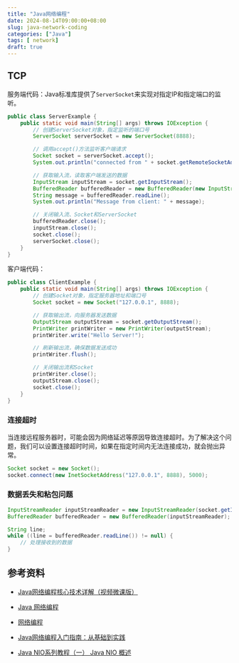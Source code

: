 ```yaml
---
title: "Java网络编程"
date: 2024-08-14T09:00:00+08:00
slug: java-network-coding
categories: ["Java"]
tags: [ network]
draft: true
---
```




## TCP

服务端代码：Java标准库提供了`ServerSocket`来实现对指定IP和指定端口的监听。

```java
public class ServerExample {
	public static void main(String[] args) throws IOException {
		// 创建ServerSocket对象，指定监听的端口号
		ServerSocket serverSocket = new ServerSocket(8888);

		// 调用accept()方法监听客户端请求
		Socket socket = serverSocket.accept();
		System.out.println("connected from " + socket.getRemoteSocketAddress());

		// 获取输入流，读取客户端发送的数据
		InputStream inputStream = socket.getInputStream();
		BufferedReader bufferedReader = new BufferedReader(new InputStreamReader(inputStream));
		String message = bufferedReader.readLine();
		System.out.println("Message from client: " + message);

		// 关闭输入流、Socket和ServerSocket
		bufferedReader.close();
		inputStream.close();
		socket.close();
		serverSocket.close();
	}
}
```

客户端代码：

```java
public class ClientExample {
	public static void main(String[] args) throws IOException {
		// 创建Socket对象，指定服务器地址和端口号
		Socket socket = new Socket("127.0.0.1", 8888);

		// 获取输出流，向服务器发送数据
		OutputStream outputStream = socket.getOutputStream();
		PrintWriter printWriter = new PrintWriter(outputStream);
		printWriter.write("Hello Server!");

		// 刷新输出流，确保数据发送成功
		printWriter.flush();

		// 关闭输出流和Socket
		printWriter.close();
		outputStream.close();
		socket.close();
	}
}
```



### 连接超时

当连接远程服务器时，可能会因为网络延迟等原因导致连接超时。为了解决这个问题，我们可以设置连接超时时间，如果在指定时间内无法连接成功，就会抛出异常。

```java
Socket socket = new Socket();
socket.connect(new InetSocketAddress("127.0.0.1", 8888), 5000);
```

### 数据丢失和粘包问题

```java
InputStreamReader inputStreamReader = new InputStreamReader(socket.getInputStream());
BufferedReader bufferedReader = new BufferedReader(inputStreamReader);

String line;
while ((line = bufferedReader.readLine()) != null) {
    // 处理接收到的数据
}
```



## 参考资料

- [Java网络编程核心技术详解（视频微课版）](https://weread.qq.com/web/bookDetail/1d032ec071d7c7861d0b111)

- [Java 网络编程](https://dunwu.github.io/javacore/pages/e4c818/)

- [网络编程](https://liaoxuefeng.com/books/java/network/index.html)

- [Java网络编程入门指南：从基础到实践](https://refblogs.com/article/512)

- [Java NIO系列教程（一） Java NIO 概述](https://ifeve.com/overview/)

